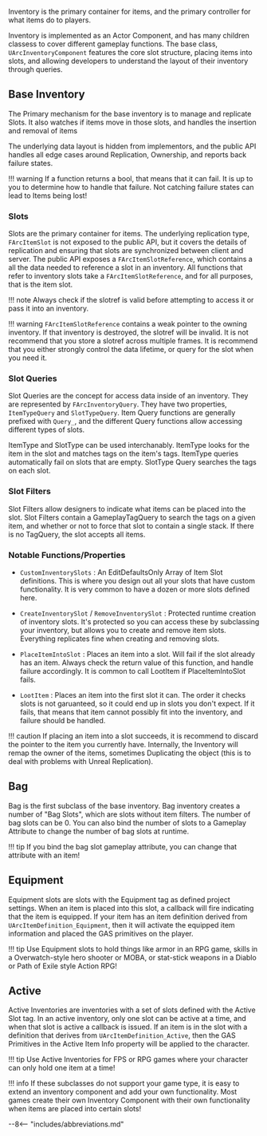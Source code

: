 Inventory is the primary container for items, and the primary controller for what items do to players.  

Inventory is implemented as an Actor Component, and has many children classess to cover different gameplay functions.  The base class, `UArcInventoryComponent` features the core slot structure, placing items into slots, and allowing developers to understand the layout of their inventory through queries.  

## Base Inventory

The Primary mechanism for the base inventory is to manage and replicate Slots.  It also watches if items move in those slots, and handles the insertion and removal of items

The underlying data layout is hidden from implementors, and the public API handles all edge cases around Replication, Ownership, and reports back failure states.

!!! warning
    If a function returns a bool, that means that it can fail.  It is up to you to determine how to handle that failure.  Not catching failure states can lead to Items being lost!




### Slots

Slots are the primary container for items.  The underlying replication type, `FArcItemSlot` is not exposed to the public API, but it covers the details of replication and ensuring that slots are synchronized between client and server.  The public API exposes a `FArcItemSlotReference`, which contains a all the data needed to reference a slot in an inventory.  All functions that refer to inventory slots take a `FArcItemSlotReference`, and for all purposes, that is the item slot.  

!!! note
    Always check if the slotref is valid before attempting to access it or pass it into an inventory.  

!!! warning
    `FArcItemSlotReference` contains a weak pointer to the owning inventory.  If that inventory is destroyed, the slotref will be invalid.  It is not recommend that you store a slotref across multiple frames.  It is recommend that you either strongly control the data lifetime, or query for the slot when you need it.  

### Slot Queries

Slot Queries are the concept for access data inside of an inventory.  They are represented by `FArcInventoryQuery`.  They have two properties, `ItemTypeQuery` and `SlotTypeQuery`.  Item Query functions are generally prefixed with `Query_`, and the different Query functions allow accessing different types of slots. 

ItemType and SlotType can be used interchanably.  ItemType looks for the item in the slot and matches tags on the item's tags.  ItemType queries automatically fail on slots that are empty.  SlotType Query searches the tags on each slot.    

### Slot Filters

Slot Filters allow designers to indicate what items can be placed into the slot.  Slot Filters contain a GameplayTagQuery to search the tags on a given item, and whether or not to force that slot to contain a single stack.  If there is no TagQuery, the slot accepts all items.


### Notable Functions/Properties

* `CustomInventorySlots`
:   An EditDefaultsOnly Array of Item Slot definitions.  This is where you design out all your slots that have custom functionality.  It is very common to have a dozen or more slots defined here.  

* `CreateInventorySlot` / `RemoveInventorySlot`
: Protected runtime creation of inventory slots.  It's protected so you can access these by subclassing your inventory, but allows you to create and remove item slots.  Everything replicates fine when creating and removing slots.  

* `PlaceItemIntoSlot`
:   Places an item into a slot.  Will fail if the slot already has an item. Always check the return value of this function, and handle failure accordingly.  It is common to call LootItem if PlaceItemIntoSlot fails. 

* `LootItem`
:   Places an item into the first slot it can.  The order it checks slots is not garuanteed, so it could end up in slots you don't expect.  If it fails, that means that item cannot possibly fit into the inventory, and failure should be handled.

!!! caution
    If placing an item into a slot succeeds, it is recommend to discard the pointer to the item you currently have.  Internally, the Inventory will remap the owner of the items, sometimes Duplicating the object (this is to deal with problems with Unreal Replication).  


## Bag 

Bag is the first subclass of the base inventory.  Bag inventory creates a number of "Bag Slots", which are slots without item filters.  The number of bag slots can be 0.  You can also bind the number of slots to a Gameplay Attribute to change the number of bag slots at runtime.  

!!! tip
    If you bind the bag slot gameplay attribute, you can change that attribute with an item!  

## Equipment

Equipment slots are slots with the Equipment tag as defined project settings.  When an item is placed into this slot, a callback will fire indicating that the item is equipped.  If your item has an item definition derived from `UArcItemDefinition_Equipment`, then it will activate the equipped item information and placed the GAS primitives on the player.

!!! tip
    Use Equipment slots to hold things like armor in an RPG game, skills in a Overwatch-style hero shooter or MOBA, or stat-stick weapons in a Diablo or Path of Exile style Action RPG!

## Active

Active Inventories are inventories with a set of slots defined with the Active Slot tag.  In an active inventory, only one slot can be active at a time, and when that slot is active a callback is issued.  If an item is in the slot with a definition that derives from `UArcItemDefinition_Active`,  then the GAS Primitives in the Active Item Info property will be applied to the character.

!!! tip
    Use Active Inventories for FPS or RPG games where your character can only hold one item at a time!


!!! info
    If these subclasses do not support your game type, it is easy to extend an inventory component and add your own functionality.  Most games create their own Inventory Component with their own functionality when items are placed into certain slots!

--8<-- "includes/abbreviations.md"
